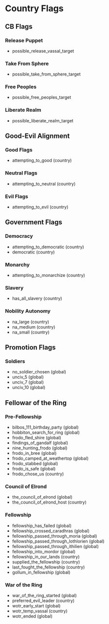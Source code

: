 # Country Flags
## CB Flags
### Release Puppet
 - possible_release_vassal_target
 
### Take From Sphere
 - possible_take_from_sphere_target

### Free Peoples
 - possible_free_peoples_target
 
### Liberate Realm
 - possible_liberate_realm_target

## Good-Evil Alignment
### Good Flags
 - attempting_to_good (country)

### Neutral Flags
 - attempting_to_neutral (country)

### Evil Flags
 - attempting_to_evil (country)

## Government Flags
### Democracy
 - attempting_to_democratic (country)
 - democratic (country)

### Monarchy
 - attempting_to_monarchize (country)

### Slavery
 - has_all_slavery (country)

### Nobility Autonomy
 - na_large (country)
 - na_medium (country)
 - na_small (country)

## Promotion Flags
### Soldiers
 - no_soldier_chosen (global)
 - unciv_5 (global)
 - unciv_7 (global)
 - unciv_10 (global)
 
## Fellowar of the Ring
### Pre-Fellowship
 - bilbos_111_birthday_party (global)
 - hobbiton_search_for_ring (global)
 - frodo_fled_shire (global)
 - findings_of_gandalf (global)
 - nine_hunting_frodo (global)
 - frodo_in_bree (global)
 - frodo_camped_at_weathertop (global)
 - frodo_stabbed (global)
 - frodo_is_safe (global)
 - frodo_chose_us (country)
 
### Council of Elrond
 - the_council_of_elrond (global)
 - the_council_of_elrond_host (country)
 
### Fellowship
 - fellowship_has_failed (global)
 - fellowship_crossed_caradhras (global)
 - fellowship_passed_through_moria (global)
 - fellowship_passed_through_lothlorien (global)
 - fellowship_passed_through_ithilien (global)
 - fellowship_into_mordor (global)
 - fellowship_in_our_lands (country)
 - supplied_the_fellowship (country)
 - last_fought_the_fellowship (country)
 - gollum_in_fellowship (global)
 
### War of the Ring
 - war_of_the_ring_started (global)
 - preferred_evil_leader (country)
 - wotr_early_start (global)
 - wotr_temp_vassal (country)
 - wotr_ended (global)
 